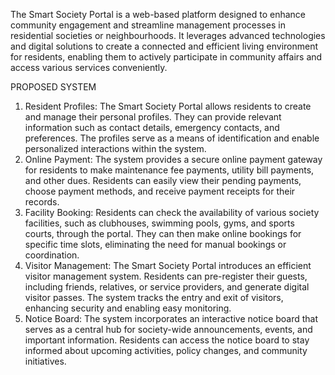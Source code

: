 The Smart Society Portal is a web-based platform designed to enhance community engagement and streamline management processes in residential societies or neighbourhoods. It leverages advanced technologies and digital solutions to create a connected and efficient living environment for residents, enabling them to actively participate in community affairs and access various services conveniently.

PROPOSED SYSTEM

1.	Resident Profiles:
The Smart Society Portal allows residents to create and manage their personal profiles. They can provide relevant information such as contact details, emergency contacts, and preferences. The profiles serve as a means of identification and enable personalized interactions within the system.
2.	Online Payment:
The system provides a secure online payment gateway for residents to make maintenance fee payments, utility bill payments, and other dues. Residents can easily view their pending payments, choose payment methods, and receive payment receipts for their records.
3.	Facility Booking:
Residents can check the availability of various society facilities, such as clubhouses, swimming pools, gyms, and sports courts, through the portal. They can then make online bookings for specific time slots, eliminating the need for manual bookings or coordination.
4.	Visitor Management:
The Smart Society Portal introduces an efficient visitor management system. Residents can pre-register their guests, including friends, relatives, or service providers, and generate digital visitor passes. The system tracks the entry and exit of visitors, enhancing security and enabling easy monitoring.
5.	Notice Board:
The system incorporates an interactive notice board that serves as a central hub for society-wide announcements, events, and important information. Residents can access the notice board to stay informed about upcoming activities, policy changes, and community initiatives.


